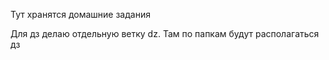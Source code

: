 Тут хранятся домашние задания

Для дз делаю отдельную ветку dz. Там по папкам будут располагаться дз

